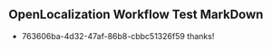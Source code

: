 ## OpenLocalization Workflow Test MarkDown
* 763606ba-4d32-47af-86b8-cbbc51326f59 thanks!

<!--HONumber=Jul16_HO2-->


